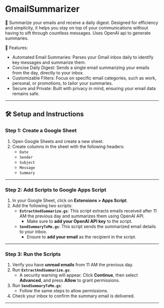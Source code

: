 # GmailSummarizer

🌟 Summarize your emails and receive a daily digest. Designed for efficiency and simplicity, it helps you stay on top of your communications without having to sift through countless messages. Uses OpenAI api to generate summaries.

🚀 Features:
- Automated Email Summaries: Parses your Gmail inbox daily to identify key messages and summarize them.
- Concise Daily Digest: Sends a single email summarizing your emails from the day, directly to your inbox.
- Customizable Filters: Focus on specific email categories, such as work, personal, or promotions, to tailor your summaries.
- Secure and Private: Built with privacy in mind, ensuring your email data remains safe.

---

## 🛠️ Setup and Instructions

### **Step 1: Create a Google Sheet**
1. Open Google Sheets and create a new sheet.
2. Create columns in the sheet with the following headers:
   - `Date`
   - `Sender`
   - `Subject`
   - `Message`
   - `Summary`

---

### **Step 2: Add Scripts to Google Apps Script**
1. In your Google Sheet, click on **Extensions > Apps Script**.
2. Add the following two scripts:
   - **`ExtractAndSummarize.gs`**: This script extracts emails received after 11 AM the previous day and summarizes them using OpenAI API.  
     - Make sure to **add your OpenAI API key** to the script.
   - **`SendSummaryToMe.gs`**: This script sends the summarized email details to your inbox.
     - Ensure to **add your email** as the recipient in the script.

---

### **Step 3: Run the Scripts**
1. Verify you have **unread emails** from 11 AM the previous day.
2. Run **`ExtractAndSummarize.gs`**:
   - A security warning will appear. Click **Continue**, then select **Advanced**, and press **Allow** to grant permissions.
3. Run **`SendSummaryToMe.gs`**:
   - Follow the same steps to allow permissions.
4. Check your inbox to confirm the summary email is delivered.

---
